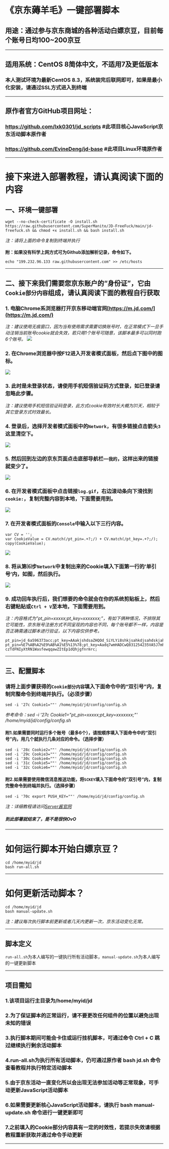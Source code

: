 《京东薅羊毛》一键部署脚本
=====
## 用途：通过参与京东商城的各种活动白嫖京豆，目前每个账号日均100~200京豆

***

## 适用系统：CentOS 8简体中文，不适用7及更低版本
### 本人测试环境为最新CentOS 8.3，系统装完后联网即可，如果是最小化安装，请通过SSL方式进入到终端

***


## 原作者官方GitHub项目网址：
### https://github.com/lxk0301/jd_scripts  #此项目核心JavaScript京东活动脚本原作者
### https://github.com/EvineDeng/jd-base   #此项目Linux环境原作者
    
***

# 接下来进入部署教程，请认真阅读下面的内容
## 一、环境一键部署
    wget --no-check-certificate -O install.sh https://raw.githubusercontent.com/SuperManito/JD-FreeFuck/main/jd-freefuck.sh && chmod +x install.sh && bash install.sh
_注：请将上面的命令复制到终端并执行_\
\
__附：如果没有科学上网方式可为Github添加解析记录，命令如下。__

    echo "199.232.96.133 raw.githubusercontent.com" >> /etc/hosts
    
***

## 二、接下来我们需要您京东账户的“身份证”，它由`Cookie部分内容`组成，请认真阅读下面的教程自行获取
### 1. 电脑Chrome系浏览器打开京东移动端官网[https://m.jd.com/](https://m.jd.com/)
_注：建议使用无痕窗口，因为当有使用需求需要切换账号时，在正常模式下一旦手动注销当前账号cookie就会失效，若只用1个账号可随意，该脚本最多可以同时跑6个账号。_
![](https://m.qpic.cn/psc?/V50JLr6f3NCtQ84fWTz73pzh9u4fyAYL/ruAMsa53pVQWN7FLK88i5jJAaJFL6iOouiNaUd1l1DFeJaWRuF2uMGRUxiTZGYhELIKK5KxIPZSb4DKEXVsVWZ5T0kdcg*bkW1MDvry*Gbc!/b&bo=YAXaAgAAAAADB58!&rf=viewer_4)
### 2.	在Chrome浏览器中按F12进入开发者模式面板，然后点下图中的图标。
![](https://m.qpic.cn/psc?/V50JLr6f3NCtQ84fWTz73pzh9u4fyAYL/45NBuzDIW489QBoVep5mcaCEokTm5PafYqcRN.3.a*FYvbpikRSmFt*Bqwbdr1HHh88mQTu*hw6CgPnA6Y5saVXqdm69fGSiOocKHT*5ztw!/b&bo=QAb1AgAAAAADN6M!&rf=viewer_4)
### 3.	此时是未登录状态，请使用手机短信验证码方式登录，如已登录请忽略此步骤。
_注：建议使用手机短信验证码登录，此方式cookie有效时长大概为31天，相较于其它登录方式时效最长。_
### 4.	登录后，选择开发者模式面板中的`Network`，有很多链接点击箭头`3`这里清空下。
![](https://m.qpic.cn/psc?/V50JLr6f3NCtQ84fWTz73pzh9u4fyAYL/45NBuzDIW489QBoVep5mcaCEokTm5PafYqcRN.3.a*GawbsSK4R5EssLRVJvisTA8Jfr1Rsbz1J*VJ62MM.xu3r8cjW7RvlZ25FBu3MfjUk!/b&bo=QAb1AgAAAAADJ7M!&rf=viewer_4)
### 5.	然后回到左边的京东页面点击底部导航栏—`我的`，这样出来的链接就变少了。
![](https://m.qpic.cn/psc?/V50JLr6f3NCtQ84fWTz73pzh9u4fyAYL/45NBuzDIW489QBoVep5mcRTBl2gUUBZsmW6Wwbhy5dAbPSKyqQFfYkORV5cuevQ9va2fVPMuTmtPhZVVdPS82PdIvKUitGtvgJ*aGur0yNc!/b&bo=QAb1AgAAAAADJ7M!&rf=viewer_4)
### 6. 在开发者模式面板中点击链接`log.gif`，右边滚动条向下滑找到`cookie:`，复制完整内容到本地，下面需要用到。
![](https://m.qpic.cn/psc?/V50JLr6f3NCtQ84fWTz73pzh9u4fyAYL/45NBuzDIW489QBoVep5mcRTBl2gUUBZsmW6Wwbhy5dCgkDEjXCER0NTJf9YO*27j40pMrWeGgNYjdmCCp31AoGJYA0CpSoDk6C*pzben948!/b&bo=QAb1AgAAAAADJ7M!&rf=viewer_4)
### 7.	在开发者模式面板的`Console`中输入以下三行内容。
    var CV = '';
    var CookieValue = CV.match(/pt_pin=.+?;/) + CV.match(/pt_key=.+?;/);
    copy(CookieValue);
![](https://m.qpic.cn/psc?/V50JLr6f3NCtQ84fWTz73pzh9u4fyAYL/45NBuzDIW489QBoVep5mcRTBl2gUUBZsmW6Wwbhy5dBRgEIUBBxRPUQSlfGGTioWDof5iWJ2gAbKdbe5kTYcrtxeS3sH57YM0UBt2oqXkRI!/b&bo=3gPLAQAAAAADFyU!&rf=viewer_4) 
### 8.	将从第⑹步`Network`中复制出来的Cookie填入下面第一行的’单引号’内，如图，然后执行。
![](https://m.qpic.cn/psc?/V50JLr6f3NCtQ84fWTz73pzh9u4fyAYL/45NBuzDIW489QBoVep5mcRTBl2gUUBZsmW6Wwbhy5dCr4U6aeX8Pn.BVU5W09BGVWmV2TLVzbEXs8RpG2pqnauKvLUdA5q6NSP7sIjfvrQg!/b&bo=2gOkAgAAAAADJ30!&rf=viewer_4)
### 9.	成功回车执行后，我们想要的命令就会在你的系统剪贴板上，然后右键粘贴或`Ctrl + V`至本地，下面需要用到。
_注：内容格式为”pt_pin=xxxxx;pt_key=xxxxxxx;”，有如下俩种情况，不排除其它可能性，京东账号注册方式不同呈现的内容也不同，每个账号都不一样，内容是否正确需通过脚本进行验证，以下内容仅供参考。_

    pt_pin=jd_6a596373acc;pt_key=AAakjshdsaZHQOd_SiYLYi8shkjsahkdjsahdskjahdsakho;
    pt_pin=%E7%AB%A2%E9%AB%A1%E5%13%78;pt_key=Aadq7wmHADCwQ831254235VA5J7mh3_b-czTdFNIyXtRN1WasfewqqawZItEp1dQhjgfnrmrc;

***

## 三、配置脚本
### 请将上面步骤获得的`Cookie部分内容`填入下面命令中的“双引号”内，复制完整命令到终端并执行。（必须步骤）
    sed -i '27c Cookie1=""' /home/myid/jd/config/config.sh
_参考命令：sed -i '27c Cookie1="pt_pin=xxxxx;pt_key=xxxxxxx;"' /home/myid/jd/config/config.sh_
#### 附1.如果需要同时运行多个账号（最多6个），请按顺序填入下面命令中的“双引号”内，用几个就执行几条对应的命令。（选择步骤）

    sed -i '28c Cookie2=""' /home/myid/jd/config/config.sh
    sed -i '29c Cookie3=""' /home/myid/jd/config/config.sh
    sed -i '30c Cookie4=""' /home/myid/jd/config/config.sh
    sed -i '31c Cookie5=""' /home/myid/jd/config/config.sh
    sed -i '32c Cookie6=""' /home/myid/jd/config/config.sh
#### 附2.如果需要使用微信消息推送功能，将`SCKEY`填入下面命令的”双引号“内，复制完整命令到终端并执行。（选择步骤）

    sed -i '70c export PUSH_KEY=""' /home/myid/jd/config/config.sh
_注：详细教程请访问[Server酱官网](http://sc.ftqq.com/3.version/)_
##### _到此部署就结束了，是不是很快OvO_

***

# 如何运行脚本开始白嫖京豆？
    cd /home/myid/jd
    bash run-all.sh
    
***

# 如何更新活动脚本？
    cd /home/myid/jd
    bash manual-update.sh
_注：建议每次执行脚本前更新或者几天内更新一次，京东活动变化无常。_
    
***

## 脚本定义
`run-all.sh`为本人编写的一键执行所有活动脚本，`manual-update.sh`为本人编写的一键更新脚本
    
***

## 项目需知
### 1.该项目运行主目录为/home/myid/jd
### 2.为了保证脚本的正常运行，请不要更改任何组件的位置以避免出现未知的错误
### 3.执行脚本期间可能会卡住或运行挂机脚本，可通过命令 Ctrl + C 跳过继续执行剩余活动脚本
### 4.run-all.sh为执行所有活动脚本，仍可通过原作者 bash jd.sh 命令查看教程并执行特定活动脚本
### 5.由于京东活动一直变化所以会出现无法参加活动等正常现象，可手动更新JavaScript活动脚本
### 6.如果需要更新核心JavaScript活动脚本，请执行 bash manual-update.sh 命令进行一键更新即可
### 7.之前填入的Cookie部分内容具有一定的时效性，若提示失效请根据教程重新获取并通过命令手动更新
    
***
